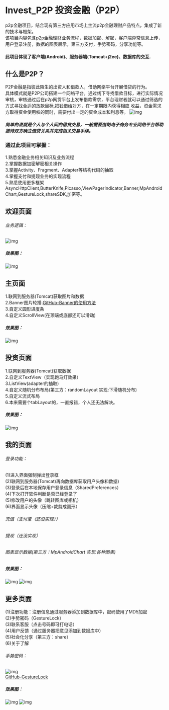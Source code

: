 # Invest_P2P 投资金融（P2P）
p2p金融项目，结合现有第三方应用市场上主流p2p金融理财产品特点，集成了新的技术与框架。<br>
该项目内容包含p2p金融理财业务流程，数据加密、解密，客户端异常信息上传，用户登录注册，数据的图表展示，第三方支付，手势密码，分享功能等。<br>
#### 此项目体现了客户端(Android)、服务器端(Tomcat+j2ee)、数据库的交互.

## 什么是P2P？
P2P金融是指彼此陌生的出资人和借款人，借助网络平台开展借贷的行为。<br>
具体模式就是P2P公司搭建一个网络平台，通过线下寻找借款目标，进行实际情况审核，审核通过后在p2p网贷平台上发布借款需求，平台理财者就可以通过筛选的方式寻找合适的放款目标,把钱借给对方，在一定期限内获得相应
收益，资金需求方取得资金使用权的同时，需要付出一定的资金成本和利息等。
![img](https://github.com/ljrRookie/Invest_P2P/blob/master/%E8%B5%84%E6%96%99/%E5%9B%BE%E6%96%87/p2p%E5%B9%B3%E5%8F%B0.jpg)<br>
##### 简单的说就是个人与个人间的借贷交易，一般需要借助电子商务专业网络平台帮助接待双方确立借贷关系并完成相关交易手续。
### 通过此项目可掌握：
1.熟悉金融业务相关知识及业务流程<br>
2.掌握数据加密解密相关操作<br>
3.掌握Activity、Fragment、Adapter等结构代码的抽取<br>
4.掌握支付和提现业务的实现流程<br>
5.熟悉使用更多框架<br>
AsyncHttpClient,ButterKnife,Picasso,ViewPagerIndicator,Banner,MpAndroidChart,GestureLock,shareSDK,加密等。<br>
## 欢迎页面
###### 业务逻辑：
![img](https://github.com/ljrRookie/Invest_P2P/blob/master/%E8%B5%84%E6%96%99/%E5%9B%BE%E6%96%87/Welcome.JPG)<br>
##### 效果图：
![img](https://github.com/ljrRookie/Invest_P2P/blob/master/%E8%B5%84%E6%96%99/gif/update.gif)<br>
## 主页面
1.联网到服务器(Tomcat)获取图片和数据<br>
2.Banner图片轮播.[GitHub-Banner的使用方法](https://github.com/ljrRookie/banner)<br>
3.自定义圆形进度条<br>
4.自定义ScrollView(在顶端或底部还可以滑动)<br>
##### 效果图：
![img](https://github.com/ljrRookie/Invest_P2P/blob/master/%E8%B5%84%E6%96%99/gif/home.gif)<br>
## 投资页面
1.联网到服务器(Tomcat)获取数据<br>
2.自定义TextView（实现跑马灯效果）<br>
3.ListView(adapter的抽取)<br>
4.自定义随机分布布局(第三方：randomLayout 实现:下滑随机分布)<br>
5.自定义流式布局<br>
6.本来需要个tabLayout的，一直报错，个人还无法解决。
##### 效果图：
![img](https://github.com/ljrRookie/Invest_P2P/blob/master/%E8%B5%84%E6%96%99/gif/invest.gif)<br>
## 我的页面
###### 登录功能：
(1)进入界面强制弹出登录框<br>
(2)联网到服务器(Tomcat)再向数据库获取用户头像和数据)<br>
(3)登录后在本地保存用户登录信息（SharedPreferences）<br>
(4)下次打开软件判断是否已经登录了<br>
(5)修改用户的头像（跳转图库或相机）<br>
(6)界面显示头像（压缩+裁剪成圆形）
###### 充值（支付宝（还没实现））<br>
###### 提现（还没实现）<br>
###### 图表显示数据(第三方：MpAndroidChart 实现:各种图表)<br>
##### 效果图：
![img](https://github.com/ljrRookie/Invest_P2P/blob/master/%E8%B5%84%E6%96%99/gif/MineLogin.gif)
![img](https://github.com/ljrRookie/Invest_P2P/blob/master/%E8%B5%84%E6%96%99/gif/Mine.gif)
## 更多页面
(1)注册功能：注册信息通过服务器添加到数据库中，密码使用了MD5加密<br>
(2)手势密码（GestureLock）<br>
(3)联系客服（点击号码即可打电话）<br>
(4)用户反馈（通过服务器把意见添加到数据库中）<br>
(5)社会化分享（第三方：share）<br>
(6)关于了解
###### 手势密码：
![img](https://github.com/ljrRookie/Invest_P2P/blob/master/%E8%B5%84%E6%96%99/%E5%9B%BE%E6%96%87/GestureLock.JPG)<br>
[GitHub-GestureLock](https://github.com/7heaven/GestureLock)<br>
##### 效果图：
![img](https://github.com/ljrRookie/Invest_P2P/blob/master/%E8%B5%84%E6%96%99/gif/more1.gif)
![img](https://github.com/ljrRookie/Invest_P2P/blob/master/%E8%B5%84%E6%96%99/gif/more2.gif)
